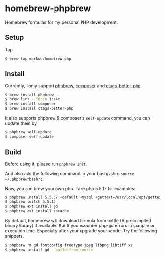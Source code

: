 # homebrew-phpbrew

Homebrew formulas for my personal PHP development.

## Setup

Tap

```bash
$ brew tap markwu/homebrew-php
```

## Install

Currently, I only support [phpbrew](https://github.com/phpbrew/phpbrew), [composer](http://getcomposer.org) and [ctags-better-php](https://gist.github.com/complex857/9570127).

```bash
$ brew install phpbrew
$ brew link --force icu4c
$ brew install composer
$ brew install ctags-better-php
```

It also supports phpbrew & composer's `self-update` command, you can update them by

```bash
$ phpbrew self-update
$ composer self-update
```

## Build

Before using it, please run `phpbrew init`.

And also add the following command to your bash/zshrc `source ~/.phpbrew/bashrc`.

Now, you can brew your own php. Take php 5.5.17 for examples:

```bash
$ phpbrew install 5.5.17 +default +mysql +gettext=/usr/local/opt/gettext +iconv +ftp +exif +dba +openssl +soap +apxs2=/usr/local/bin/apxs
$ phpbrew switch 5.5.17
$ phpbrew ext install gd
$ phpbrew ext install opcache
```

By default, homebrew will download formula from bottle (A precompiled binary library) if available. But If you ecounter php-gd errors in compile or execution time. Especially after your upgrade your xcode. Try the following snippets.

```bash
$ phpberw rm gd fontconfig freetype jpeg libpng libtiff xz
$ phpbrew install gd --build-from-source
```
